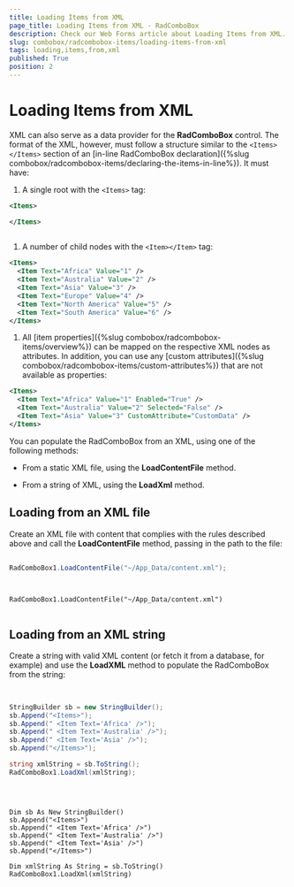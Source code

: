 ```yaml
---
title: Loading Items from XML
page_title: Loading Items from XML - RadComboBox
description: Check our Web Forms article about Loading Items from XML.
slug: combobox/radcombobox-items/loading-items-from-xml
tags: loading,items,from,xml
published: True
position: 2
---
```


# Loading Items from XML



XML can also serve as a data provider for the **RadComboBox** control. The format of the XML, however, must follow a structure similar to the `<Items></Items>` section of an [in-line RadComboBox declaration]({%slug combobox/radcombobox-items/declaring-the-items-in-line%}). It must have:

1. A single root with the `<Items>` tag:

````XML
<Items>

</Items>
	
````



1. A number of child nodes with the `<Item></Item>` tag:

````XML
<Items>
  <Item Text="Africa" Value="1" />
  <Item Text="Australia" Value="2" />
  <Item Text="Asia" Value="3" />
  <Item Text="Europe" Value="4" />
  <Item Text="North America" Value="5" />
  <Item Text="South America" Value="6" />
</Items>
````



1. All [item properties]({%slug combobox/radcombobox-items/overview%}) can be mapped on the respective XML nodes as attributes. In addition, you can use any [custom attributes]({%slug combobox/radcombobox-items/custom-attributes%}) that are not available as properties:

````XML
<Items>
  <Item Text="Africa" Value="1" Enabled="True" />
  <Item Text="Australia" Value="2" Selected="False" />
  <Item Text="Asia" Value="3" CustomAttribute="CustomData" />
</Items>
````



You can populate the RadComboBox from an XML, using one of the following methods:

* From a static XML file, using the **LoadContentFile** method.

* From a string of XML, using the **LoadXml** method.

## Loading from an XML file

Create an XML file with content that complies with the rules described above and call the **LoadContentFile** method, passing in the path to the file:



````C#
	     
RadComboBox1.LoadContentFile("~/App_Data/content.xml");
				
````
````VB.NET
	
RadComboBox1.LoadContentFile("~/App_Data/content.xml")
	
````


## Loading from an XML string

Create a string with valid XML content (or fetch it from a database, for example) and use the **LoadXML** method to populate the RadComboBox from the string:



````C#
	     
	
StringBuilder sb = new StringBuilder();
sb.Append("<Items>");
sb.Append(" <Item Text='Africa' />");
sb.Append(" <Item Text='Australia' />");
sb.Append(" <Item Text='Asia' />");
sb.Append("</Items>");

string xmlString = sb.ToString();
RadComboBox1.LoadXml(xmlString);
				
````
````VB.NET
	
	
Dim sb As New StringBuilder()
sb.Append("<Items>")
sb.Append(" <Item Text='Africa' />")
sb.Append(" <Item Text='Australia' />")
sb.Append(" <Item Text='Asia' />")
sb.Append("</Items>")

Dim xmlString As String = sb.ToString()
RadComboBox1.LoadXml(xmlString)
	
````

